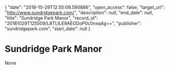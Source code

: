{
  "date": "2018-10-29T12:55:09.590886", 
  "open_access": false, 
  "target_url": "http://www.sundridgepark.com/", 
  "description": null, 
  "end_date": null, 
  "title": "Sundridge Park Manor", 
  "record_id": "20181029T125509/L8TLtLE9AEODoP0c0nxq4g==", 
  "publisher": "sundridgepark.com", 
  "start_date": null
}

# Sundridge Park Manor

None